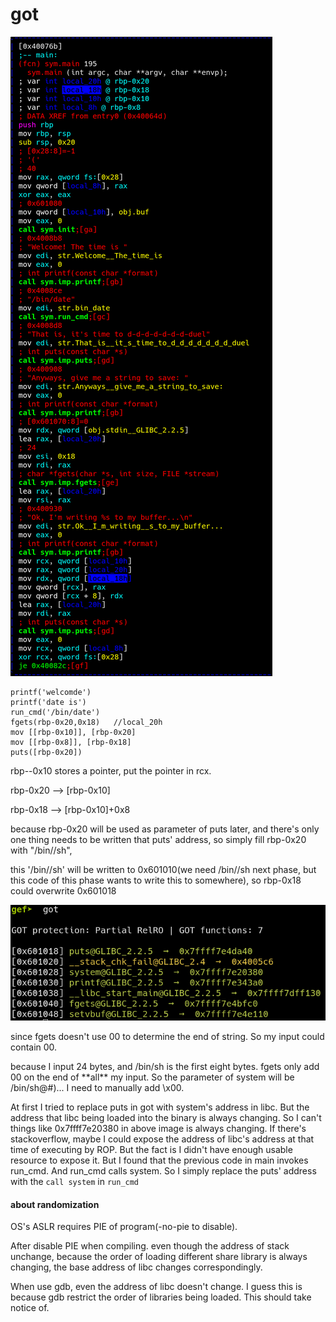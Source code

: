 # got



![](../.gitbook/assets/image%20%281%29.png)

```text
printf('welcomde')
printf('date is')
run_cmd('/bin/date')
fgets(rbp-0x20,0x18)   //local_20h
mov [[rbp-0x10]], [rbp-0x20]
mov [[rbp-0x8]], [rbp-0x18]
puts([rbp-0x20])
```

rbp--0x10 stores a pointer, put the pointer in rcx.

rbp-0x20 --&gt; \[rbp-0x10\]

rbp-0x18 --&gt; \[rbp-0x10\]+0x8

because rbp-0x20 will be used as parameter of puts later, and there's only one thing needs to be written that puts' address, so simply fill rbp-0x20 with "/bin//sh", 

this '/bin//sh' will be written to 0x601010\(we need /bin//sh next phase, but this code of this phase wants to write this to somewhere\), so rbp-0x18 could overwrite 0x601018

![](../.gitbook/assets/image%20%288%29.png)

since fgets doesn't use 00 to determine the end of string. So my input could contain 00.

because I input 24 bytes, and /bin/sh is the first eight bytes. fgets only add 00 on the end of \*\*all\*\* my input. So the parameter of system will be /bin/sh@\#\)... I need to manually add \x00.

At first I tried to replace puts in got with system's address in libc. But the address that libc being loaded into the binary is always changing. So I can't  things like 0x7ffff7e20380 in above image is always changing. If there's stackoverflow, maybe I could expose the address of libc's address at that time of executing by ROP. But the fact is I didn't have enough usable resource to expose it. But I found that the previous code in main invokes run\_cmd. And run\_cmd calls system. So I simply replace the puts' address with the `call system` in `run_cmd`



#### about randomization

OS's ASLR requires PIE of program\(-no-pie to disable\).

After disable PIE when compiling. even though the address of stack unchange, because the order of loading different share library is always changing, the base address of libc changes correspondingly. 

When use gdb, even the address of libc doesn't change. I guess this is because gdb restrict the order of libraries being loaded. This should take notice of.  

 

